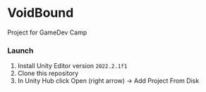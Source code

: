 # VoidBound
Project for GameDev Camp

### Launch
1. Install Unity Editor version `2022.2.1f1`
2. Clone this repository
3. In Unity Hub click Open (right arrow) -> Add Project From Disk
